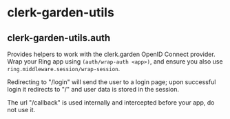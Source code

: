 # clerk-garden-utils

## clerk-garden-utils.auth

Provides helpers to work with the clerk.garden OpenID Connect provider.
Wrap your Ring app using `(auth/wrap-auth <app>)`, and ensure you also
use `ring.middleware.session/wrap-session`.

Redirecting to "/login" will send the user to a login page; upon
successful login it redirects to "/" and user data is stored in the
session.

The url "/callback" is used internally and intercepted before your app,
do not use it.
